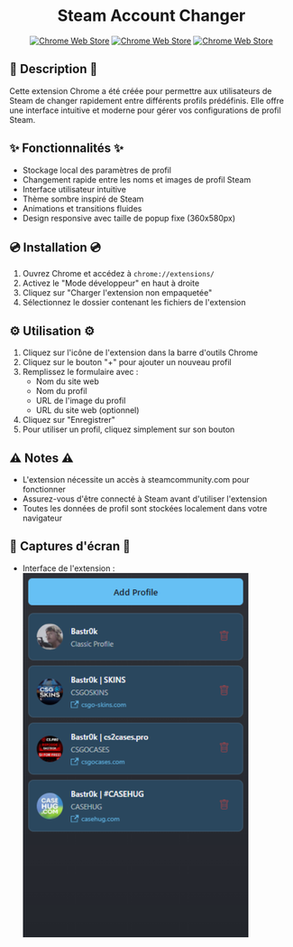 <div align="center">
    <h1>Steam Account Changer</h1>

[![Chrome Web Store](https://img.shields.io/chrome-web-store/stars/hadbmcidfdkhdmfdcfengdgphcobfgkd?label=Stars&color=brightgreen&logo=googlechrome&style=for-the-badge)](https://chromewebstore.google.com/detail/steam-profile-changer/hadbmcidfdkhdmfdcfengdgphcobfgkd?authuser=0&hl=fr)
[![Chrome Web Store](https://img.shields.io/chrome-web-store/users/hadbmcidfdkhdmfdcfengdgphcobfgkd?color=brightgreen&logo=googlechrome&style=for-the-badge)](https://chromewebstore.google.com/detail/steam-profile-changer/hadbmcidfdkhdmfdcfengdgphcobfgkd?authuser=0&hl=fr)
[![Chrome Web Store](https://img.shields.io/chrome-web-store/v/hadbmcidfdkhdmfdcfengdgphcobfgkd?color=brightgreen&logo=googlechrome&style=for-the-badge&label=Version)](https://chromewebstore.google.com/detail/steam-profile-changer/hadbmcidfdkhdmfdcfengdgphcobfgkd?authuser=0&hl=fr)
<br>
</div>

## :notebook: Description :notebook:

Cette extension Chrome a été créée pour permettre aux utilisateurs de Steam de changer rapidement entre différents profils prédéfinis. Elle offre une interface intuitive et moderne pour gérer vos configurations de profil Steam.

## :sparkles: Fonctionnalités :sparkles:

* Stockage local des paramètres de profil
* Changement rapide entre les noms et images de profil Steam
* Interface utilisateur intuitive
* Thème sombre inspiré de Steam
* Animations et transitions fluides
* Design responsive avec taille de popup fixe (360x580px)

## :cd: Installation :cd:

1. Ouvrez Chrome et accédez à `chrome://extensions/`
2. Activez le "Mode développeur" en haut à droite
3. Cliquez sur "Charger l'extension non empaquetée"
4. Sélectionnez le dossier contenant les fichiers de l'extension

## :gear: Utilisation :gear:

1. Cliquez sur l'icône de l'extension dans la barre d'outils Chrome
2. Cliquez sur le bouton "+" pour ajouter un nouveau profil
3. Remplissez le formulaire avec :
   - Nom du site web
   - Nom du profil
   - URL de l'image du profil
   - URL du site web (optionnel)
4. Cliquez sur "Enregistrer"
5. Pour utiliser un profil, cliquez simplement sur son bouton

## :warning: Notes :warning:

* L'extension nécessite un accès à steamcommunity.com pour fonctionner
* Assurez-vous d'être connecté à Steam avant d'utiliser l'extension
* Toutes les données de profil sont stockées localement dans votre navigateur

## :camera_flash: Captures d'écran :camera_flash:

* Interface de l'extension :
    <br>
    <img src="assets/screenshot.png" title="Interface de l'extension" width="400px"/>

